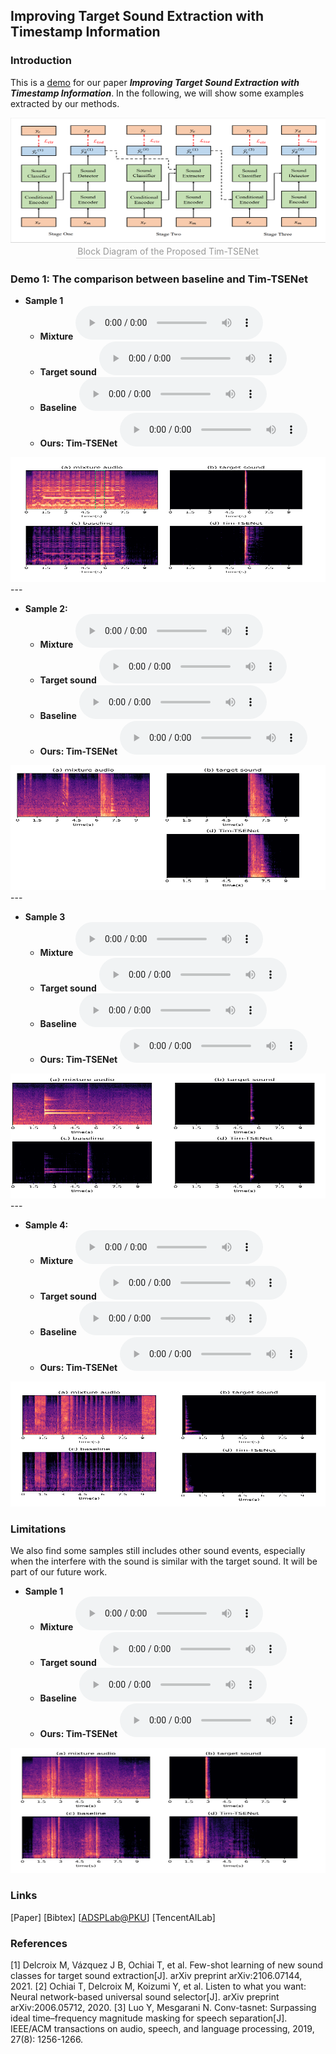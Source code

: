 ## Improving Target Sound Extraction with Timestamp Information

### Introduction

This is a [demo](http://dongchaoyang.top/Tim-TSENet-demo/) for our paper **_Improving Target Sound Extraction with Timestamp Information_**. In the following, we will show some examples extracted by our methods.  

<div align=center>
  <img src="fig/framework.PNG" width="740" height="200" />
</div>
<center>
  <div style="color:orange; border-bottom: 1px solid #d9d9d9; display: inline-block; color: #999; padding: 2px;">Block Diagram of the Proposed Tim-TSENet</div>
</center>	

### Demo 1: The comparison between baseline and Tim-TSENet
* **Sample 1**
    * **Mixture**
    <audio src="exp1/val_1001.wav" controls="controls">ERROR</audio>
    * **Target sound**
    <audio src="exp1/val_1001_lab.wav" controls="controls">ERROR</audio>
    * **Baseline**
    <audio src="exp1/val_1001_base.wav" controls="controls">ERROR</audio>
    * **Ours: Tim-TSENet**
    <audio src="exp1/val_1001_tsd.wav" controls="controls">ERROR</audio>
<div align=center>
  <img src="fig/exp1.PNG" width="740" height="200" />
</div>
---

* **Sample 2:**
    * **Mixture**
    <audio src="exp2/val_1004.wav" controls="controls">ERROR</audio>
    * **Target sound**
    <audio src="exp1/val_1004_lab.wav" controls="controls">ERROR</audio>
    * **Baseline**
    <audio src="exp1/val_1004_base.wav" controls="controls">ERROR</audio>
    * **Ours: Tim-TSENet**
    <audio src="exp1/val_1004_tsd.wav" controls="controls">ERROR</audio>

<div align=center>
  <img src="fig/exp2.PNG" width="740" height="200" />
</div>
---

* **Sample 3**
   * **Mixture**
    <audio src="exp3/val_1005.wav" controls="controls">ERROR</audio>
    * **Target sound**
    <audio src="exp3/val_1005_lab.wav" controls="controls">ERROR</audio>
    * **Baseline**
    <audio src="exp3/val_1005_base.wav" controls="controls">ERROR</audio>
    * **Ours: Tim-TSENet**
    <audio src="exp3/val_1005_tsd.wav" controls="controls">ERROR</audio>
<div align=center>
  <img src="fig/exp3.PNG" width="740" height="200" />
</div>
---

* **Sample 4:**
    * **Mixture**
    <audio src="exp4/val_1007.wav" controls="controls">ERROR</audio>
    * **Target sound**
    <audio src="exp4/val_1007_lab.wav" controls="controls">ERROR</audio>
    * **Baseline**
    <audio src="exp4/val_1007_base.wav" controls="controls">ERROR</audio>
    * **Ours: Tim-TSENet**
    <audio src="exp4/val_1007_tsd.wav" controls="controls">ERROR</audio>
<div align=center>
  <img src="fig/exp4.PNG" width="740" height="200" />
</div>


### Limitations
We also find some samples still includes other sound events, especially when the interfere with the sound is similar with the target sound. It will be part of our future work.
* **Sample 1**
    * **Mixture**
    <audio src="exp5_l/val_1009.wav" controls="controls">ERROR</audio>
    * **Target sound**
    <audio src="exp5_l/val_1009_lab.wav" controls="controls">ERROR</audio>
    * **Baseline**
    <audio src="exp5_l/val_1009_base.wav" controls="controls">ERROR</audio>
    * **Ours: Tim-TSENet**
    <audio src="exp5_l/val_1009_tsd.wav" controls="controls">ERROR</audio>
<div align=center>
  <img src="fig/limits.PNG" width="740" height="200" />
</div>

### Links

[Paper] [Bibtex] [[ADSPLab@PKU](https://web.pkusz.edu.cn/adsp/)] [TencentAILab]

### References

[1] Delcroix M, Vázquez J B, Ochiai T, et al. Few-shot learning of new sound classes for target sound extraction[J]. arXiv preprint arXiv:2106.07144, 2021.
[2] Ochiai T, Delcroix M, Koizumi Y, et al. Listen to what you want: Neural network-based universal sound selector[J]. arXiv preprint arXiv:2006.05712, 2020.
[3] Luo Y, Mesgarani N. Conv-tasnet: Surpassing ideal time–frequency magnitude masking for speech separation[J]. IEEE/ACM transactions on audio, speech, and language processing, 2019, 27(8): 1256-1266.
